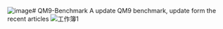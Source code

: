 ![image](https://github.com/user-attachments/assets/e294d416-f6d7-4f6b-a305-30fb29a4e726)# QM9-Benchmark
A update QM9 benchmark, update form the recent articles
![工作簿1](https://github.com/user-attachments/assets/48d0cdb4-c3d6-4356-a67d-f2e1396074f0)
